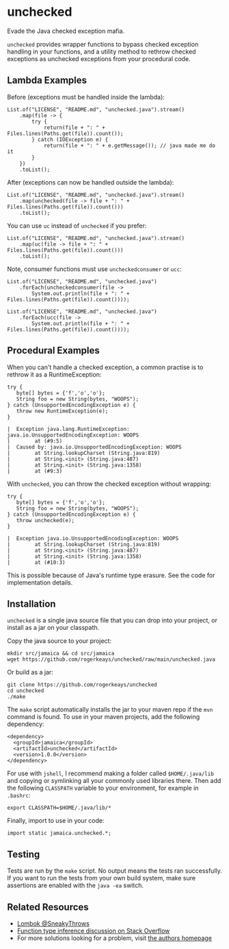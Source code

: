 # unchecked

Evade the Java checked exception mafia.

`unchecked` provides wrapper functions to bypass checked exception handling in
your functions, and a utility method to rethrow checked exceptions as unchecked
exceptions from your procedural code.

## Lambda Examples

Before (exceptions must be handled inside the lambda):

    List.of("LICENSE", "README.md", "unchecked.java").stream()
        .map(file -> {
            try {
                return(file + ": " + Files.lines(Paths.get(file)).count());
            } catch (IOException e) {
                return(file + ": " + e.getMessage()); // java made me do it
            }
        })
        .toList();

After (exceptions can now be handled outside the lambda):

    List.of("LICENSE", "README.md", "unchecked.java").stream()
        .map(unchecked(file -> file + ": " + Files.lines(Paths.get(file)).count()))
        .toList();

You can use `uc` instead of `unchecked` if you prefer:

    List.of("LICENSE", "README.md", "unchecked.java").stream()
        .map(uc(file -> file + ": " + Files.lines(Paths.get(file)).count()))
        .toList();

Note, consumer functions must use `uncheckedconsumer` or `ucc`:

    List.of("LICENSE", "README.md", "unchecked.java")
        .forEach(uncheckedconsumer(file -> 
            System.out.println(file + ": " + Files.lines(Paths.get(file)).count())));

    List.of("LICENSE", "README.md", "unchecked.java")
        .forEach(ucc(file -> 
            System.out.println(file + ": " + Files.lines(Paths.get(file)).count())));

## Procedural Examples

When you can't handle a checked exception, a common practise is to rethrow it
as a RuntimeException:

    try {
       byte[] bytes = {'f','o','o'};
       String foo = new String(bytes, "WOOPS");
    } catch (UnsupportedEncodingException e) {
       throw new RuntimeException(e);
    }

    |  Exception java.lang.RuntimeException: java.io.UnsupportedEncodingException: WOOPS
    |        at (#9:5)
    |  Caused by: java.io.UnsupportedEncodingException: WOOPS
    |        at String.lookupCharset (String.java:819)
    |        at String.<init> (String.java:487)
    |        at String.<init> (String.java:1358)
    |        at (#9:3)

With `unchecked`, you can throw the checked exception without wrapping:

    try {
       byte[] bytes = {'f','o','o'};
       String foo = new String(bytes, "WOOPS");
    } catch (UnsupportedEncodingException e) {
       throw unchecked(e);
    }

    |  Exception java.io.UnsupportedEncodingException: WOOPS
    |        at String.lookupCharset (String.java:819)
    |        at String.<init> (String.java:487)
    |        at String.<init> (String.java:1358)
    |        at (#10:3)

This is possible because of Java's runtime type erasure. See the code for
implementation details.

## Installation

`unchecked` is a single java source file that you can drop into your project,
or install as a jar on your classpath.

Copy the java source to your project:

    mkdir src/jamaica && cd src/jamaica
    wget https://github.com/rogerkeays/unchecked/raw/main/unchecked.java

Or build as a jar:

    git clone https://github.com/rogerkeays/unchecked
    cd unchecked
    ./make

The `make` script automatically installs the jar to your maven repo if the `mvn`
command is found. To use in your maven projects, add the following dependency:

    <dependency>
      <groupId>jamaica</groupId>
      <artifactId>unchecked</artifactId>
      <version>1.0.0</version>
    </dependency>

For use with `jshell`, I recommend making a folder called `$HOME/.java/lib` and
copying or symlinking all your commonly used libraries there. Then add the
following `CLASSPATH` variable to your environment, for example in `.bashrc`:

    export CLASSPATH=$HOME/.java/lib/*

Finally, import to use in your code:

    import static jamaica.unchecked.*;

## Testing

Tests are run by the `make` script. No output means the tests ran successfully.
If you want to run the tests from your own build system, make sure assertions
are enabled with the `java -ea` switch.

## Related Resources

 - [Lombok @SneakyThrows][1]
 - [Function type inference discussion on Stack Overflow][2]
 - For more solutions looking for a problem, visit [the authors homepage][3]

[1]: https://projectlombok.org/features/SneakyThrows
[2]: https://stackoverflow.com/questions/71276582/why-does-java-type-inference-fail-to-distinguish-between-function-and-consumer
[3]: https://rogerkeays.com

